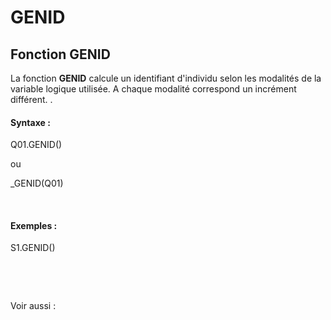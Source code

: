 # GENID

## Fonction GENID

La fonction **GENID** calcule un identifiant d'individu selon les modalités de la variable logique utilisée. A chaque modalité correspond un incrément différent. .

#### Syntaxe :&nbsp;

Q01.GENID()

ou

\_GENID(Q01)

&nbsp;

#### Exemples :

S1.GENID()

&nbsp;

&nbsp;

Voir aussi :&nbsp;

